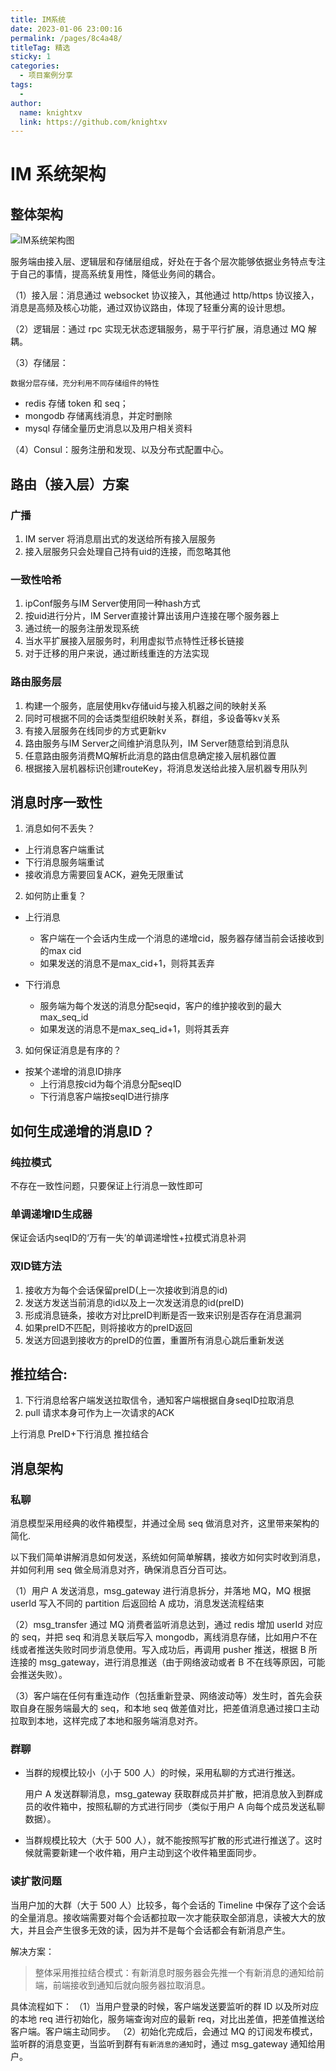 ```yaml
---
title: IM系统
date: 2023-01-06 23:00:16
permalink: /pages/8c4a48/
titleTag: 精选
sticky: 1
categories:
  - 项目案例分享
tags:
  - 
author: 
  name: knightxv
  link: https://github.com/knightxv
---
```

# IM 系统架构

## 整体架构

![IM系统架构图](https://jsd.cdn.zzko.cn/gh/knightxv/image-hosting@master/20230118/微信图片_20230118215118.3no2ng0ajne0.webp)

服务端由接入层、逻辑层和存储层组成，好处在于各个层次能够依据业务特点专注于自己的事情，提高系统复用性，降低业务间的耦合。

（1）接入层：消息通过 websocket 协议接入，其他通过 http/https 协议接入，消息是高频及核心功能，通过双协议路由，体现了轻重分离的设计思想。

（2）逻辑层：通过 rpc 实现无状态逻辑服务，易于平行扩展，消息通过 MQ 解耦。

（3）存储层：

    数据分层存储，充分利用不同存储组件的特性

-   redis 存储 token 和 seq；
-   mongodb 存储离线消息，并定时删除
-   mysql 存储全量历史消息以及用户相关资料

（4）Consul：服务注册和发现、以及分布式配置中心。


## 路由（接入层）方案
### 广播
1. IM server 将消息扇出式的发送给所有接入层服务
2. 接入层服务只会处理自己持有uid的连接，而忽略其他
### 一致性哈希
1. ipConf服务与IM Server使用同一种hash方式
2. 按uid进行分片，IM Server直接计算出该用户连接在哪个服务器上
3. 通过统一的服务注册发现系统
4. 当水平扩展接入层服务时，利用虚拟节点特性迁移长链接
5. 对于迁移的用户来说，通过断线重连的方法实现
### 路由服务层
1. 构建一个服务，底层使用kv存储uid与接入机器之间的映射关系
2. 同时可根据不同的会话类型组织映射关系，群组，多设备等kv关系
3. 有接入层服务在线同步的方式更新kv
4. 路由服务与IM Server之间维护消息队列，IM Server随意给到消息队
5. 任意路由服务消费MQ解析此消息的路由信息确定接入层机器位置
6. 根据接入层机器标识创建routeKey，将消息发送给此接入层机器专用队列

## 消息时序一致性
1. 消息如何不丢失？
  - 上行消息客户端重试
  - 下行消息服务端重试
  - 接收消息方需要回复ACK，避免无限重试
2. 如何防止重复？
  - 上行消息
    -  客户端在一个会话内生成一个消息的递增cid，服务器存储当前会话接收到的max cid
    -  如果发送的消息不是max_cid+1，则将其丢弃

  - 下行消息
    -  服务端为每个发送的消息分配seqid，客户的维护接收到的最大max_seq_id
    -  如果发送的消息不是max_seq_id+1，则将其丢弃
3. 如何保证消息是有序的？
  - 按某个递增的消息ID排序
    - 上行消息按cid为每个消息分配seqID
    - 下行消息客户端按seqID进行排序

## 如何生成递增的消息ID？
### 纯拉模式
不存在一致性问题，只要保证上行消息一致性即可
### 单调递增ID生成器
保证会话内seqID的‘万有一失’的单调递增性+拉模式消息补洞
### 双ID链方法
1. 接收方为每个会话保留preID(上一次接收到消息的id)
2. 发送方发送当前消息的id以及上一次发送消息的id(preID)
3. 形成消息链条，接收方对比preID判断是否一致来识别是否存在消息漏洞
4. 如果preID不匹配，则将接收方的preID返回
5. 发送方回退到接收方的preID的位置，重置所有消息心跳后重新发送
## 推拉结合: 
1. 下行消息给客户端发送拉取信令，通知客户端根据自身seqID拉取消息
2. pull 请求本身可作为上一次请求的ACK

上行消息 PreID+下行消息 推拉结合



## 消息架构

### 私聊

消息模型采用经典的收件箱模型，并通过全局 seq 做消息对齐，这里带来架构的简化.

以下我们简单讲解消息如何发送，系统如何简单解耦，接收方如何实时收到消息，并如何利用 seq 做全局消息对齐，确保消息百分百可达。

（1）用户 A 发送消息，msg_gateway 进行消息拆分，并落地 MQ，MQ 根据 userId 写入不同的 partition 后返回给 A 成功，消息发送流程结束

（2）msg_transfer 通过 MQ 消费者监听消息达到，通过 redis 增加 userId 对应的 seq，并把 seq 和消息关联后写入 mongodb，离线消息存储，比如用户不在线或者推送失败时同步消息使用。写入成功后，再调用 pusher 推送，根据 B 所连接的 msg_gateway，进行消息推送（由于网络波动或者 B 不在线等原因，可能会推送失败）。

（3）客户端在任何有重连动作（包括重新登录、网络波动等）发生时，首先会获取自身在服务端最大的 seq，和本地 seq 做差值对比，把差值消息通过接口主动拉取到本地，这样完成了本地和服务端消息对齐。

### 群聊

-   当群的规模比较小（小于 500 人）的时候，采用私聊的方式进行推送。

    用户 A 发送群聊消息，msg_gateway 获取群成员并扩散，把消息放入到群成员的收件箱中，按照私聊的方式进行同步（类似于用户 A 向每个成员发送私聊数据）。

-   当群规模比较大（大于 500 人），就不能按照写扩散的形式进行推送了。这时候就需要新建一个收件箱，用户主动到这个收件箱里面同步。

### 读扩散问题

当用户加的大群（大于 500 人）比较多，每个会话的 Timeline 中保存了这个会话的全量消息。接收端需要对每个会话都拉取一次才能获取全部消息，读被大大的放大，并且会产生很多无效的读，因为并不是每个会话都会有新消息产生。

解决方案：

> 整体采用推拉结合模式：有新消息时服务器会先推一个有新消息的通知给前端，前端接收到通知后就向服务器拉取消息。

具体流程如下：
（1）当用户登录的时候，客户端发送要监听的群 ID 以及所对应的本地 req 进行初始化，服务端查询对应的最新 req，对比出差值，把差值推送给客户端。客户端主动同步。
（2）初始化完成后，会通过 MQ 的订阅发布模式，监听群的消息变更，当监听到群有`有新消息的通知`时，通过 msg_gateway 通知给用户。
